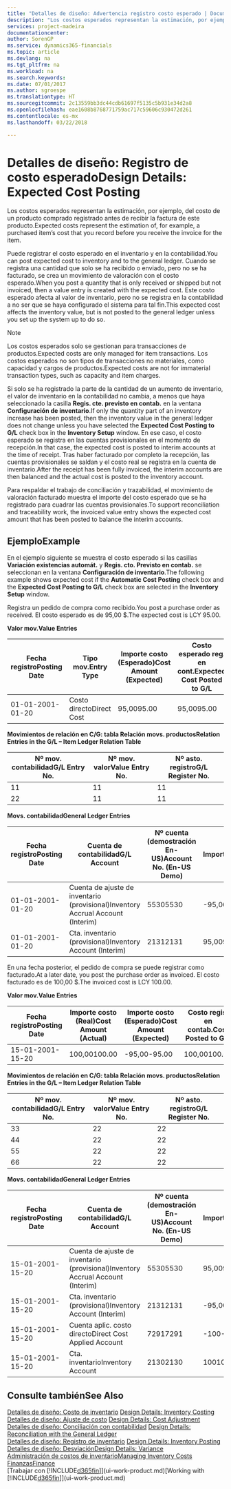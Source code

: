 ```yaml
---
title: "Detalles de diseño: Advertencia registro costo esperado | Documentos de Microsoft"
description: "Los costos esperados representan la estimación, por ejemplo, del costo de un producto comprado registrado antes de recibir la factura de este producto."
services: project-madeira
documentationcenter: 
author: SorenGP
ms.service: dynamics365-financials
ms.topic: article
ms.devlang: na
ms.tgt_pltfrm: na
ms.workload: na
ms.search.keywords: 
ms.date: 07/01/2017
ms.author: sgroespe
ms.translationtype: HT
ms.sourcegitcommit: 2c13559bb3dc44cdb61697f5135c5b931e34d2a8
ms.openlocfilehash: eae1608b8768771759ac717c59606c930472d261
ms.contentlocale: es-mx
ms.lasthandoff: 03/22/2018

---
```

# <a name="design-details-expected-cost-posting"></a><span data-ttu-id="eac76-103">Detalles de diseño: Registro de costo esperado</span><span class="sxs-lookup"><span data-stu-id="eac76-103">Design Details: Expected Cost Posting</span></span>
<span data-ttu-id="eac76-104">Los costos esperados representan la estimación, por ejemplo, del costo de un producto comprado registrado antes de recibir la factura de este producto.</span><span class="sxs-lookup"><span data-stu-id="eac76-104">Expected costs represent the estimation of, for example, a purchased item’s cost that you record before you receive the invoice for the item.</span></span>  

 <span data-ttu-id="eac76-105">Puede registrar el costo esperado en el inventario y en la contabilidad.</span><span class="sxs-lookup"><span data-stu-id="eac76-105">You can post expected cost to inventory and to the general ledger.</span></span> <span data-ttu-id="eac76-106">Cuando se registra una cantidad que solo se ha recibido o enviado, pero no se ha facturado, se crea un movimiento de valoración con el costo esperado.</span><span class="sxs-lookup"><span data-stu-id="eac76-106">When you post a quantity that is only received or shipped but not invoiced, then a value entry is created with the expected cost.</span></span> <span data-ttu-id="eac76-107">Este costo esperado afecta al valor de inventario, pero no se registra en la contabilidad a no ser que se haya configurado el sistema para tal fin.</span><span class="sxs-lookup"><span data-stu-id="eac76-107">This expected cost affects the inventory value, but is not posted to the general ledger unless you set up the system up to do so.</span></span>  

> [!NOTE]  
>  <span data-ttu-id="eac76-108">Los costos esperados solo se gestionan para transacciones de productos.</span><span class="sxs-lookup"><span data-stu-id="eac76-108">Expected costs are only managed for item transactions.</span></span> <span data-ttu-id="eac76-109">Los costos esperados no son tipos de transacciones no materiales, como capacidad y cargos de productos.</span><span class="sxs-lookup"><span data-stu-id="eac76-109">Expected costs are not for immaterial transaction types, such as capacity and item charges.</span></span>  

 <span data-ttu-id="eac76-110">Si solo se ha registrado la parte de la cantidad de un aumento de inventario, el valor de inventario en la contabilidad no cambia, a menos que haya seleccionado la casilla **Regis. cte. previsto en contab.** en la ventana **Configuración de inventario**.</span><span class="sxs-lookup"><span data-stu-id="eac76-110">If only the quantity part of an inventory increase has been posted, then the inventory value in the general ledger does not change unless you have selected the **Expected Cost Posting to G/L** check box in the **Inventory Setup** window.</span></span> <span data-ttu-id="eac76-111">En ese caso, el costo esperado se registra en las cuentas provisionales en el momento de recepción.</span><span class="sxs-lookup"><span data-stu-id="eac76-111">In that case, the expected cost is posted to interim accounts at the time of receipt.</span></span> <span data-ttu-id="eac76-112">Tras haber facturado por completo la recepción, las cuentas provisionales se saldan y el costo real se registra en la cuenta de inventario.</span><span class="sxs-lookup"><span data-stu-id="eac76-112">After the receipt has been fully invoiced, the interim accounts are then balanced and the actual cost is posted to the inventory account.</span></span>  

 <span data-ttu-id="eac76-113">Para respaldar el trabajo de conciliación y trazabilidad, el movimiento de valoración facturado muestra el importe del costo esperado que se ha registrado para cuadrar las cuentas provisionales.</span><span class="sxs-lookup"><span data-stu-id="eac76-113">To support reconciliation and traceability work, the invoiced value entry shows the expected cost amount that has been posted to balance the interim accounts.</span></span>  

## <a name="example"></a><span data-ttu-id="eac76-114">Ejemplo</span><span class="sxs-lookup"><span data-stu-id="eac76-114">Example</span></span>  
 <span data-ttu-id="eac76-115">En el ejemplo siguiente se muestra el costo esperado si las casillas **Variación existencias automát.** y **Regis. cto. Previsto en contab.** se seleccionan en la ventana **Configuración de inventario**.</span><span class="sxs-lookup"><span data-stu-id="eac76-115">The following example shows expected cost if the **Automatic Cost Posting** check box and the **Expected Cost Posting to G/L** check box are selected in the **Inventory Setup** window.</span></span>  

 <span data-ttu-id="eac76-116">Registra un pedido de compra como recibido.</span><span class="sxs-lookup"><span data-stu-id="eac76-116">You post a purchase order as received.</span></span> <span data-ttu-id="eac76-117">El costo esperado es de 95,00 $.</span><span class="sxs-lookup"><span data-stu-id="eac76-117">The expected cost is LCY 95.00.</span></span>  

 <span data-ttu-id="eac76-118">**Valor mov.**</span><span class="sxs-lookup"><span data-stu-id="eac76-118">**Value Entries**</span></span>  

|<span data-ttu-id="eac76-119">Fecha registro</span><span class="sxs-lookup"><span data-stu-id="eac76-119">Posting Date</span></span>|<span data-ttu-id="eac76-120">Tipo mov.</span><span class="sxs-lookup"><span data-stu-id="eac76-120">Entry Type</span></span>|<span data-ttu-id="eac76-121">Importe costo (Esperado)</span><span class="sxs-lookup"><span data-stu-id="eac76-121">Cost Amount (Expected)</span></span>|<span data-ttu-id="eac76-122">Costo esperado reg. en cont.</span><span class="sxs-lookup"><span data-stu-id="eac76-122">Expected Cost Posted to G/L</span></span>|<span data-ttu-id="eac76-123">Costo esperado</span><span class="sxs-lookup"><span data-stu-id="eac76-123">Expected Cost</span></span>|<span data-ttu-id="eac76-124">Nº mov. producto</span><span class="sxs-lookup"><span data-stu-id="eac76-124">Item Ledger Entry No.</span></span>|<span data-ttu-id="eac76-125">Nº mov.</span><span class="sxs-lookup"><span data-stu-id="eac76-125">Entry No.</span></span>|  
|------------------|----------------|------------------------------|----------------------------------|-------------------|---------------------------|---------------|  
|<span data-ttu-id="eac76-126">01-01-20</span><span class="sxs-lookup"><span data-stu-id="eac76-126">01-01-20</span></span>|<span data-ttu-id="eac76-127">Costo directo</span><span class="sxs-lookup"><span data-stu-id="eac76-127">Direct Cost</span></span>|<span data-ttu-id="eac76-128">95,00</span><span class="sxs-lookup"><span data-stu-id="eac76-128">95.00</span></span>|<span data-ttu-id="eac76-129">95,00</span><span class="sxs-lookup"><span data-stu-id="eac76-129">95.00</span></span>|<span data-ttu-id="eac76-130">Sí</span><span class="sxs-lookup"><span data-stu-id="eac76-130">Yes</span></span>|<span data-ttu-id="eac76-131">1</span><span class="sxs-lookup"><span data-stu-id="eac76-131">1</span></span>|<span data-ttu-id="eac76-132">1</span><span class="sxs-lookup"><span data-stu-id="eac76-132">1</span></span>|  

 <span data-ttu-id="eac76-133">**Movimientos de relación en C/G: tabla Relación movs. productos**</span><span class="sxs-lookup"><span data-stu-id="eac76-133">**Relation Entries in the G/L – Item Ledger Relation Table**</span></span>  

|<span data-ttu-id="eac76-134">Nº mov. contabilidad</span><span class="sxs-lookup"><span data-stu-id="eac76-134">G/L Entry No.</span></span>|<span data-ttu-id="eac76-135">Nº mov. valor</span><span class="sxs-lookup"><span data-stu-id="eac76-135">Value Entry No.</span></span>|<span data-ttu-id="eac76-136">Nº asto. registro</span><span class="sxs-lookup"><span data-stu-id="eac76-136">G/L Register No.</span></span>|  
|--------------------|---------------------|-----------------------|  
|<span data-ttu-id="eac76-137">1</span><span class="sxs-lookup"><span data-stu-id="eac76-137">1</span></span>|<span data-ttu-id="eac76-138">1</span><span class="sxs-lookup"><span data-stu-id="eac76-138">1</span></span>|<span data-ttu-id="eac76-139">1</span><span class="sxs-lookup"><span data-stu-id="eac76-139">1</span></span>|  
|<span data-ttu-id="eac76-140">2</span><span class="sxs-lookup"><span data-stu-id="eac76-140">2</span></span>|<span data-ttu-id="eac76-141">1</span><span class="sxs-lookup"><span data-stu-id="eac76-141">1</span></span>|<span data-ttu-id="eac76-142">1</span><span class="sxs-lookup"><span data-stu-id="eac76-142">1</span></span>|  

 <span data-ttu-id="eac76-143">**Movs. contabilidad**</span><span class="sxs-lookup"><span data-stu-id="eac76-143">**General Ledger Entries**</span></span>  

|<span data-ttu-id="eac76-144">Fecha registro</span><span class="sxs-lookup"><span data-stu-id="eac76-144">Posting Date</span></span>|<span data-ttu-id="eac76-145">Cuenta de contabilidad</span><span class="sxs-lookup"><span data-stu-id="eac76-145">G/L Account</span></span>|<span data-ttu-id="eac76-146">Nº cuenta (demostración En-US)</span><span class="sxs-lookup"><span data-stu-id="eac76-146">Account No. (En-US Demo)</span></span>|<span data-ttu-id="eac76-147">Importe</span><span class="sxs-lookup"><span data-stu-id="eac76-147">Amount</span></span>|<span data-ttu-id="eac76-148">Nº mov.</span><span class="sxs-lookup"><span data-stu-id="eac76-148">Entry No.</span></span>|  
|------------------|------------------|---------------------------------|------------|---------------|  
|<span data-ttu-id="eac76-149">01-01-20</span><span class="sxs-lookup"><span data-stu-id="eac76-149">01-01-20</span></span>|<span data-ttu-id="eac76-150">Cuenta de ajuste de inventario (provisional)</span><span class="sxs-lookup"><span data-stu-id="eac76-150">Inventory Accrual Account (Interim)</span></span>|<span data-ttu-id="eac76-151">5530</span><span class="sxs-lookup"><span data-stu-id="eac76-151">5530</span></span>|<span data-ttu-id="eac76-152">-95,00</span><span class="sxs-lookup"><span data-stu-id="eac76-152">-95.00</span></span>|<span data-ttu-id="eac76-153">2</span><span class="sxs-lookup"><span data-stu-id="eac76-153">2</span></span>|  
|<span data-ttu-id="eac76-154">01-01-20</span><span class="sxs-lookup"><span data-stu-id="eac76-154">01-01-20</span></span>|<span data-ttu-id="eac76-155">Cta. inventario (provisional)</span><span class="sxs-lookup"><span data-stu-id="eac76-155">Inventory Account (Interim)</span></span>|<span data-ttu-id="eac76-156">2131</span><span class="sxs-lookup"><span data-stu-id="eac76-156">2131</span></span>|<span data-ttu-id="eac76-157">95,00</span><span class="sxs-lookup"><span data-stu-id="eac76-157">95.00</span></span>|<span data-ttu-id="eac76-158">1</span><span class="sxs-lookup"><span data-stu-id="eac76-158">1</span></span>|  

 <span data-ttu-id="eac76-159">En una fecha posterior, el pedido de compra se puede registrar como facturado.</span><span class="sxs-lookup"><span data-stu-id="eac76-159">At a later date, you post the purchase order as invoiced.</span></span> <span data-ttu-id="eac76-160">El costo facturado es de 100,00 $.</span><span class="sxs-lookup"><span data-stu-id="eac76-160">The invoiced cost is LCY 100.00.</span></span>  

 <span data-ttu-id="eac76-161">**Valor mov.**</span><span class="sxs-lookup"><span data-stu-id="eac76-161">**Value Entries**</span></span>  

|<span data-ttu-id="eac76-162">Fecha registro</span><span class="sxs-lookup"><span data-stu-id="eac76-162">Posting Date</span></span>|<span data-ttu-id="eac76-163">Importe costo (Real)</span><span class="sxs-lookup"><span data-stu-id="eac76-163">Cost Amount (Actual)</span></span>|<span data-ttu-id="eac76-164">Importe costo (Esperado)</span><span class="sxs-lookup"><span data-stu-id="eac76-164">Cost Amount (Expected)</span></span>|<span data-ttu-id="eac76-165">Costo regis. en contab.</span><span class="sxs-lookup"><span data-stu-id="eac76-165">Cost Posted to G/L</span></span>|<span data-ttu-id="eac76-166">Costo esperado</span><span class="sxs-lookup"><span data-stu-id="eac76-166">Expected Cost</span></span>|<span data-ttu-id="eac76-167">Nº mov. producto</span><span class="sxs-lookup"><span data-stu-id="eac76-167">Item Ledger Entry No.</span></span>|<span data-ttu-id="eac76-168">Nº mov.</span><span class="sxs-lookup"><span data-stu-id="eac76-168">Entry No.</span></span>|  
|------------------|----------------------------|------------------------------|-------------------------|-------------------|---------------------------|---------------|  
|<span data-ttu-id="eac76-169">15-01-20</span><span class="sxs-lookup"><span data-stu-id="eac76-169">01-15-20</span></span>|<span data-ttu-id="eac76-170">100,00</span><span class="sxs-lookup"><span data-stu-id="eac76-170">100.00</span></span>|<span data-ttu-id="eac76-171">-95,00</span><span class="sxs-lookup"><span data-stu-id="eac76-171">-95.00</span></span>|<span data-ttu-id="eac76-172">100,00</span><span class="sxs-lookup"><span data-stu-id="eac76-172">100.00</span></span>|<span data-ttu-id="eac76-173">No</span><span class="sxs-lookup"><span data-stu-id="eac76-173">No</span></span>|<span data-ttu-id="eac76-174">1</span><span class="sxs-lookup"><span data-stu-id="eac76-174">1</span></span>|<span data-ttu-id="eac76-175">2</span><span class="sxs-lookup"><span data-stu-id="eac76-175">2</span></span>|  

 <span data-ttu-id="eac76-176">**Movimientos de relación en C/G: tabla Relación movs. productos**</span><span class="sxs-lookup"><span data-stu-id="eac76-176">**Relation Entries in the G/L – Item Ledger Relation Table**</span></span>  

|<span data-ttu-id="eac76-177">Nº mov. contabilidad</span><span class="sxs-lookup"><span data-stu-id="eac76-177">G/L Entry No.</span></span>|<span data-ttu-id="eac76-178">Nº mov. valor</span><span class="sxs-lookup"><span data-stu-id="eac76-178">Value Entry No.</span></span>|<span data-ttu-id="eac76-179">Nº asto. registro</span><span class="sxs-lookup"><span data-stu-id="eac76-179">G/L Register No.</span></span>|  
|--------------------|---------------------|-----------------------|  
|<span data-ttu-id="eac76-180">3</span><span class="sxs-lookup"><span data-stu-id="eac76-180">3</span></span>|<span data-ttu-id="eac76-181">2</span><span class="sxs-lookup"><span data-stu-id="eac76-181">2</span></span>|<span data-ttu-id="eac76-182">2</span><span class="sxs-lookup"><span data-stu-id="eac76-182">2</span></span>|  
|<span data-ttu-id="eac76-183">4</span><span class="sxs-lookup"><span data-stu-id="eac76-183">4</span></span>|<span data-ttu-id="eac76-184">2</span><span class="sxs-lookup"><span data-stu-id="eac76-184">2</span></span>|<span data-ttu-id="eac76-185">2</span><span class="sxs-lookup"><span data-stu-id="eac76-185">2</span></span>|  
|<span data-ttu-id="eac76-186">5</span><span class="sxs-lookup"><span data-stu-id="eac76-186">5</span></span>|<span data-ttu-id="eac76-187">2</span><span class="sxs-lookup"><span data-stu-id="eac76-187">2</span></span>|<span data-ttu-id="eac76-188">2</span><span class="sxs-lookup"><span data-stu-id="eac76-188">2</span></span>|  
|<span data-ttu-id="eac76-189">6</span><span class="sxs-lookup"><span data-stu-id="eac76-189">6</span></span>|<span data-ttu-id="eac76-190">2</span><span class="sxs-lookup"><span data-stu-id="eac76-190">2</span></span>|<span data-ttu-id="eac76-191">2</span><span class="sxs-lookup"><span data-stu-id="eac76-191">2</span></span>|  

 <span data-ttu-id="eac76-192">**Movs. contabilidad**</span><span class="sxs-lookup"><span data-stu-id="eac76-192">**General Ledger Entries**</span></span>  

|<span data-ttu-id="eac76-193">Fecha registro</span><span class="sxs-lookup"><span data-stu-id="eac76-193">Posting Date</span></span>|<span data-ttu-id="eac76-194">Cuenta de contabilidad</span><span class="sxs-lookup"><span data-stu-id="eac76-194">G/L Account</span></span>|<span data-ttu-id="eac76-195">Nº cuenta (demostración En-US)</span><span class="sxs-lookup"><span data-stu-id="eac76-195">Account No. (En-US Demo)</span></span>|<span data-ttu-id="eac76-196">Importe</span><span class="sxs-lookup"><span data-stu-id="eac76-196">Amount</span></span>|<span data-ttu-id="eac76-197">Nº mov.</span><span class="sxs-lookup"><span data-stu-id="eac76-197">Entry No.</span></span>|  
|------------------|------------------|---------------------------------|------------|---------------|  
|<span data-ttu-id="eac76-198">15-01-20</span><span class="sxs-lookup"><span data-stu-id="eac76-198">01-15-20</span></span>|<span data-ttu-id="eac76-199">Cuenta de ajuste de inventario (provisional)</span><span class="sxs-lookup"><span data-stu-id="eac76-199">Inventory Accrual Account (Interim)</span></span>|<span data-ttu-id="eac76-200">5530</span><span class="sxs-lookup"><span data-stu-id="eac76-200">5530</span></span>|<span data-ttu-id="eac76-201">95,00</span><span class="sxs-lookup"><span data-stu-id="eac76-201">95.00</span></span>|<span data-ttu-id="eac76-202">4</span><span class="sxs-lookup"><span data-stu-id="eac76-202">4</span></span>|  
|<span data-ttu-id="eac76-203">15-01-20</span><span class="sxs-lookup"><span data-stu-id="eac76-203">01-15-20</span></span>|<span data-ttu-id="eac76-204">Cta. inventario (provisional)</span><span class="sxs-lookup"><span data-stu-id="eac76-204">Inventory Account (Interim)</span></span>|<span data-ttu-id="eac76-205">2131</span><span class="sxs-lookup"><span data-stu-id="eac76-205">2131</span></span>|<span data-ttu-id="eac76-206">-95,00</span><span class="sxs-lookup"><span data-stu-id="eac76-206">-95.00</span></span>|<span data-ttu-id="eac76-207">3</span><span class="sxs-lookup"><span data-stu-id="eac76-207">3</span></span>|  
|<span data-ttu-id="eac76-208">15-01-20</span><span class="sxs-lookup"><span data-stu-id="eac76-208">01-15-20</span></span>|<span data-ttu-id="eac76-209">Cuenta aplic. costo directo</span><span class="sxs-lookup"><span data-stu-id="eac76-209">Direct Cost Applied Account</span></span>|<span data-ttu-id="eac76-210">7291</span><span class="sxs-lookup"><span data-stu-id="eac76-210">7291</span></span>|<span data-ttu-id="eac76-211">-100</span><span class="sxs-lookup"><span data-stu-id="eac76-211">-100</span></span>|<span data-ttu-id="eac76-212">6</span><span class="sxs-lookup"><span data-stu-id="eac76-212">6</span></span>|  
|<span data-ttu-id="eac76-213">15-01-20</span><span class="sxs-lookup"><span data-stu-id="eac76-213">01-15-20</span></span>|<span data-ttu-id="eac76-214">Cta. inventario</span><span class="sxs-lookup"><span data-stu-id="eac76-214">Inventory Account</span></span>|<span data-ttu-id="eac76-215">2130</span><span class="sxs-lookup"><span data-stu-id="eac76-215">2130</span></span>|<span data-ttu-id="eac76-216">100</span><span class="sxs-lookup"><span data-stu-id="eac76-216">100</span></span>|<span data-ttu-id="eac76-217">5</span><span class="sxs-lookup"><span data-stu-id="eac76-217">5</span></span>|  

## <a name="see-also"></a><span data-ttu-id="eac76-218">Consulte también</span><span class="sxs-lookup"><span data-stu-id="eac76-218">See Also</span></span>
 <span data-ttu-id="eac76-219">[Detalles de diseño: Costo de inventario](design-details-inventory-costing.md) </span><span class="sxs-lookup"><span data-stu-id="eac76-219">[Design Details: Inventory Costing](design-details-inventory-costing.md) </span></span>  
 <span data-ttu-id="eac76-220">[Detalles de diseño: Ajuste de costo](design-details-cost-adjustment.md) </span><span class="sxs-lookup"><span data-stu-id="eac76-220">[Design Details: Cost Adjustment](design-details-cost-adjustment.md) </span></span>  
 <span data-ttu-id="eac76-221">[Detalles de diseño: Conciliación con contabilidad](design-details-reconciliation-with-the-general-ledger.md) </span><span class="sxs-lookup"><span data-stu-id="eac76-221">[Design Details: Reconciliation with the General Ledger](design-details-reconciliation-with-the-general-ledger.md) </span></span>  
 <span data-ttu-id="eac76-222">[Detalles de diseño: Registro de inventario](design-details-inventory-posting.md) </span><span class="sxs-lookup"><span data-stu-id="eac76-222">[Design Details: Inventory Posting](design-details-inventory-posting.md) </span></span>  
 [<span data-ttu-id="eac76-223">Detalles de diseño: Desviación</span><span class="sxs-lookup"><span data-stu-id="eac76-223">Design Details: Variance</span></span>](design-details-variance.md)  
 [<span data-ttu-id="eac76-224">Administración de costos de inventario</span><span class="sxs-lookup"><span data-stu-id="eac76-224">Managing Inventory Costs</span></span>](finance-manage-inventory-costs.md)  
 [<span data-ttu-id="eac76-225">Finanzas</span><span class="sxs-lookup"><span data-stu-id="eac76-225">Finance</span></span>](finance.md)  
 <span data-ttu-id="eac76-226">[Trabajar con [!INCLUDE[d365fin](includes/d365fin_md.md)]](ui-work-product.md)</span><span class="sxs-lookup"><span data-stu-id="eac76-226">[Working with [!INCLUDE[d365fin](includes/d365fin_md.md)]](ui-work-product.md)</span></span>


